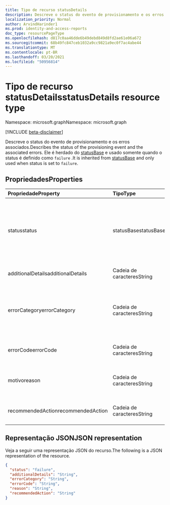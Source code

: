 ```yaml
---
title: Tipo de recurso statusDetails
description: Descreve o status do evento de provisionamento e os erros associados.
localization_priority: Normal
author: ArvindHarinder1
ms.prod: identity-and-access-reports
doc_type: resourcePageType
ms.openlocfilehash: d817c0aa46dde6b49debd849d8fd2ae61e06a672
ms.sourcegitcommit: 68b49fc847ceb1032a9cc9821a9ec0f7ac4abe44
ms.translationtype: MT
ms.contentlocale: pt-BR
ms.lasthandoff: 03/20/2021
ms.locfileid: "50956814"
---
```

# <a name="statusdetails-resource-type"></a><span data-ttu-id="f4a0e-103">Tipo de recurso statusDetails</span><span class="sxs-lookup"><span data-stu-id="f4a0e-103">statusDetails resource type</span></span>

<span data-ttu-id="f4a0e-104">Namespace: microsoft.graph</span><span class="sxs-lookup"><span data-stu-id="f4a0e-104">Namespace: microsoft.graph</span></span>

[!INCLUDE [beta-disclaimer](../../includes/beta-disclaimer.md)]

<span data-ttu-id="f4a0e-105">Descreve o status do evento de provisionamento e os erros associados.</span><span class="sxs-lookup"><span data-stu-id="f4a0e-105">Describes the status of the provisioning event and the associated errors.</span></span> <span data-ttu-id="f4a0e-106">Ele é herdado do [statusBase](/graph/api/resources/statusbase) e usado somente quando o status é definido como `failure` .</span><span class="sxs-lookup"><span data-stu-id="f4a0e-106">It is inherited from [statusBase](/graph/api/resources/statusbase) and only used when status is set to `failure`.</span></span>  

## <a name="properties"></a><span data-ttu-id="f4a0e-107">Propriedades</span><span class="sxs-lookup"><span data-stu-id="f4a0e-107">Properties</span></span>

| <span data-ttu-id="f4a0e-108">Propriedade</span><span class="sxs-lookup"><span data-stu-id="f4a0e-108">Property</span></span>     | <span data-ttu-id="f4a0e-109">Tipo</span><span class="sxs-lookup"><span data-stu-id="f4a0e-109">Type</span></span>        | <span data-ttu-id="f4a0e-110">Descrição</span><span class="sxs-lookup"><span data-stu-id="f4a0e-110">Description</span></span> |
|:-------------|:------------|:------------|
|<span data-ttu-id="f4a0e-111">status</span><span class="sxs-lookup"><span data-stu-id="f4a0e-111">status</span></span>|<span data-ttu-id="f4a0e-112">statusBase</span><span class="sxs-lookup"><span data-stu-id="f4a0e-112">statusBase</span></span>|<span data-ttu-id="f4a0e-113">Os valores possíveis são: `success`, `warning`, `failure`, `skipped`, `unknownFutureValue`.</span><span class="sxs-lookup"><span data-stu-id="f4a0e-113">Possible values are: `success`, `warning`, `failure`, `skipped`, `unknownFutureValue`.</span></span> <span data-ttu-id="f4a0e-114">Herdado do statusBase.</span><span class="sxs-lookup"><span data-stu-id="f4a0e-114">Inherited from statusBase.</span></span>|
|<span data-ttu-id="f4a0e-115">additionalDetails</span><span class="sxs-lookup"><span data-stu-id="f4a0e-115">additionalDetails</span></span>|<span data-ttu-id="f4a0e-116">Cadeia de caracteres</span><span class="sxs-lookup"><span data-stu-id="f4a0e-116">String</span></span>|<span data-ttu-id="f4a0e-117">Detalhes adicionais em caso de erro.</span><span class="sxs-lookup"><span data-stu-id="f4a0e-117">Additional details in case of error.</span></span>|
|<span data-ttu-id="f4a0e-118">errorCategory</span><span class="sxs-lookup"><span data-stu-id="f4a0e-118">errorCategory</span></span>|<span data-ttu-id="f4a0e-119">Cadeia de caracteres</span><span class="sxs-lookup"><span data-stu-id="f4a0e-119">String</span></span>|<span data-ttu-id="f4a0e-120">Categoriza o código de erro.</span><span class="sxs-lookup"><span data-stu-id="f4a0e-120">Categorizes the error code.</span></span> <span data-ttu-id="f4a0e-121">Os valores possíveis são `Failure`, `NonServiceFailure`, `Success`.</span><span class="sxs-lookup"><span data-stu-id="f4a0e-121">Possible values are `Failure`, `NonServiceFailure`, `Success`.</span></span>|
|<span data-ttu-id="f4a0e-122">errorCode</span><span class="sxs-lookup"><span data-stu-id="f4a0e-122">errorCode</span></span>|<span data-ttu-id="f4a0e-123">Cadeia de caracteres</span><span class="sxs-lookup"><span data-stu-id="f4a0e-123">String</span></span>|<span data-ttu-id="f4a0e-124">Código de erro exclusivo se ocorrer algum.</span><span class="sxs-lookup"><span data-stu-id="f4a0e-124">Unique error code if any occurred.</span></span> [<span data-ttu-id="f4a0e-125">Saiba Mais</span><span class="sxs-lookup"><span data-stu-id="f4a0e-125">Learn more</span></span>](https://docs.microsoft.com/azure/active-directory/reports-monitoring/concept-provisioning-logs#error-codes)|
|<span data-ttu-id="f4a0e-126">motivo</span><span class="sxs-lookup"><span data-stu-id="f4a0e-126">reason</span></span>|<span data-ttu-id="f4a0e-127">Cadeia de caracteres</span><span class="sxs-lookup"><span data-stu-id="f4a0e-127">String</span></span>|<span data-ttu-id="f4a0e-128">Resume o status e descreve por que o status aconteceu.</span><span class="sxs-lookup"><span data-stu-id="f4a0e-128">Summarizes the status and describes why the status happened.</span></span>|
|<span data-ttu-id="f4a0e-129">recommendedAction</span><span class="sxs-lookup"><span data-stu-id="f4a0e-129">recommendedAction</span></span>|<span data-ttu-id="f4a0e-130">Cadeia de caracteres</span><span class="sxs-lookup"><span data-stu-id="f4a0e-130">String</span></span>|<span data-ttu-id="f4a0e-131">Fornece a resolução do erro correspondente.</span><span class="sxs-lookup"><span data-stu-id="f4a0e-131">Provides the resolution for the corresponding error.</span></span>|

## <a name="json-representation"></a><span data-ttu-id="f4a0e-132">Representação JSON</span><span class="sxs-lookup"><span data-stu-id="f4a0e-132">JSON representation</span></span>

<span data-ttu-id="f4a0e-133">Veja a seguir uma representação JSON do recurso.</span><span class="sxs-lookup"><span data-stu-id="f4a0e-133">The following is a JSON representation of the resource.</span></span>

<!-- {
  "blockType": "resource",
  "optionalProperties": [

  ],
  "@odata.type": "microsoft.graph.statusDetails",
  "baseType": "microsoft.graph.statusBase"
}-->

```json
{
  "status": "failure",
  "additionalDetails": "String",
  "errorCategory": "String",
  "errorCode": "String",
  "reason": "String",
  "recommendedAction": "String"
}
```

<!-- uuid: 16cd6b66-4b1a-43a1-adaf-3a886856ed98
2019-02-04 14:57:30 UTC -->
<!-- {
  "type": "#page.annotation",
  "description": "statusDetails resource",
  "keywords": "",
  "section": "documentation",
  "tocPath": ""
}-->



